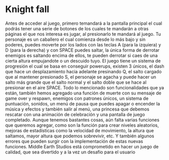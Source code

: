 <h1>Knight fall</h1>
<p>Antes de acceder al juego, primero temandará a la pantalla principal el cual podrás tener una serie de botones de los cuales te mandarán a otras páginas el que nos interesa es jugar, al presionarlo te mandará al juego. Tu personaje es un caballero el cual comienza desde lo más bajo y sin poderes, puedes moverte por los lados con las teclas A (para la izquiera) y D (para la derecha) y con SPACE puedes saltar, la única forma de derrotar enemigos es saltando encima de ellos, te pueden derrotar si caes de una cierta altura empujandote o un descuido tuyo. El juego tiene un sistema de progresión el cual se basa en conseguir powerups, existen 3 únicos, el dash que hace un desplazamiento hacia adelante presinando Q, el salto cargado que al mantener presionado S, el personaje se agacha y puede hacer un salto más grande que el salto normal y el salto doble que se hace al presionar en el aire SPACE. Todo lo mencionado son funcionalidades que ya están, también hemos agregado una función de muerte con su mensaje de game over y respawn, enemigos con patrones únicos, un sistema de puntuación, sonidos, un menú de pausa que puedes apagar o encender la música y efectos y también salir al menú, una princesa que debemos rescatar con una animación de celebración y una pantalla de juego completado. Aunque tenemos bastantes cosas, aún falta varias funciones que queremos agregar, como son la función para crear niveles aleatorios, mejoras de estadísticas como la velocidad de movimiento, la altura que saltamos, mayor altura que podemos sobrevivir, etc. Y también algunos errores que pueden surgir con la implementación de estas nuevas funciones. Middle Earth Studios está comprometido en hacer un juego de calidad, que sea divertido y a la vez un desafio para el usuario</p>